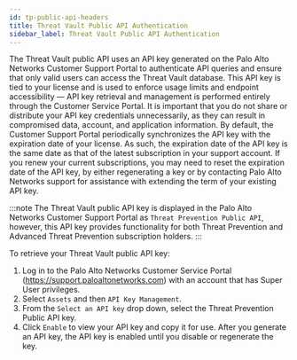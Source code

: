 ```yaml
---
id: tp-public-api-headers
title: Threat Vault Public API Authentication
sidebar_label: Threat Vault Public API Authentication
---
```


The Threat Vault public API uses an API key generated on the Palo Alto Networks Customer Support Portal to authenticate API queries and ensure that only valid users can access the Threat Vault database. This API key is tied to your license and is used to enforce usage limits and endpoint accessibility — API key retrieval and management is performed entirely through the Customer Service Portal. It is important that you do not share or distribute your API key credentials unnecessarily, as they can result in compromised data, account, and application information. By default, the Customer Support Portal periodically synchronizes the API key with the expiration date of your license. As such, the expiration date of the API key is the same date as that of the latest subscription in your support account. If you renew your current subscriptions, you may need to reset the expiration date of the API key, by either regenerating a key or by contacting Palo Alto Networks support for assistance with extending the term of your existing API key.

:::note 
The Threat Vault public API key is displayed in the Palo Alto Networks Customer Support Portal as `Threat Prevention Public API`, however, this API key provides functionality for both Threat Prevention and Advanced Threat Prevention subscription holders.
::: 

To retrieve your Threat Vault public API key:
1. Log in to the Palo Alto Networks Customer Service Portal (https://support.paloaltonetworks.com) with an account that has Super User privileges.
2. Select `Assets` and then `API Key Management`.
3. From the `Select an API key` drop down, select the Threat Prevention Public API key.
4. Click `Enable` to view your API key and copy it for use. After you generate an API key, the API key is enabled until you disable or regenerate the key.


